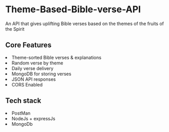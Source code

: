 # Theme-Based-Bible-verse-API
An API that gives uplifting Bible verses based on the themes of the fruits of the Spirit

## Core Features
<li>Theme-sorted Bible verses & explanations</li>
<li>Random verse by theme</li>
<li>Daily verse delivery</li>
<li>MongoDB for storing verses</li>
<li>JSON API responses</li>
<li>CORS Enabled</li>

## Tech stack 
<li>PostMan</li>
<li>NodeJs + expressJs</li>
<li>MongoDb</li>

